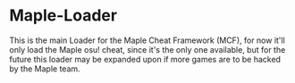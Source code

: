 # Maple-Loader

This is the main Loader for the Maple Cheat Framework (MCF), for now it'll only load the Maple osu! cheat, since it's the only one
available, but for the future this loader may be expanded upon if more games are to be hacked by the Maple team.